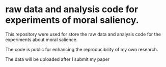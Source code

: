 # raw data and analysis code for experiments of moral saliency.
This repository were used for store the raw data and analysis code for the experiments about moral salience. 

The code is public for enhancing the reproducibility of my own research.

The data will be uploaded after I submit my paper
